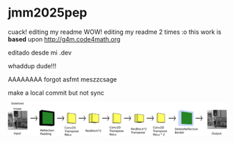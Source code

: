 # jmm2025pep
cuack!
editing my readme WOW!
editing my readme 2 times :o
this work is **based** upon <http://g4m.code4math.org>


editado desde mi .dev


whaddup dude!!!


AAAAAAAA forgot asfmt meszzcsage

make a local commit but not sync

![logo](arquit.png)